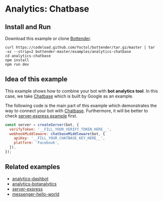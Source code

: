 # Analytics: Chatbase

## Install and Run

Download this example or clone [Bottender](https://github.com/Yoctol/bottender).

```
curl https://codeload.github.com/Yoctol/bottender/tar.gz/master | tar -xz --strip=2 bottender-master/examples/analytics-chatbase
cd analytics-chatbase
npm install
npm run dev
```

## Idea of this example

This example shows how to combine your bot with **bot analytics tool**. In this
case, we take [Chatbase](https://chatbase.com/welcome) which is built by Google
as an example.

The following code is the main part of this example which demonstrates the way
to connect your bot with [Chatbase](https://chatbase.com/welcome). Furthermore,
it will be better to check [server-express example](../server-express) first.

```js
const server = createServer(bot, {
  verifyToken: '__FILL_YOUR_VERIFY_TOKEN_HERE__',
  webhookMiddleware: chatbaseMiddleware(bot, {
    apiKey: '__FILL_YOUR_CHATBASE_KEY_HERE__',
    platform: 'Facebook',
  }),
});
```

## Related examples

- [analytics-dashbot](../analytics-dashbot)
- [analytics-botanalytics](../analytics-botanalytics)
- [server-express](../server-express)
- [messenger-hello-world](../messenger-hello-world)
